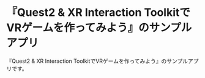 # 『Quest2 & XR Interaction ToolkitでVRゲームを作ってみよう』のサンプルアプリ
『Quest2 & XR Interaction ToolkitでVRゲームを作ってみよう』のサンプルアプリです。
